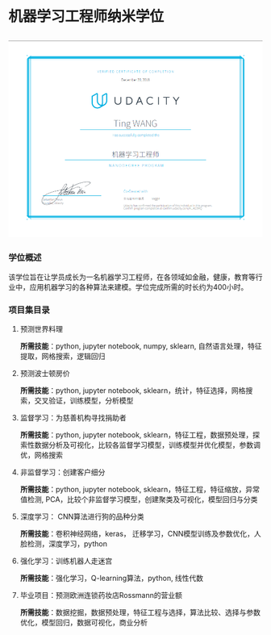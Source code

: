 # 机器学习工程师纳米学位
## ![](https://github.com/twang18/MLND_Projects/blob/master/ML%20Certificate.png)

### 学位概述

该学位旨在让学员成长为一名机器学习工程师，在各领域如金融，健康，教育等行业中，应用机器学习的各种算法来建模。学位完成所需的时长约为400小时。



### 项目集目录

1. 预测世界料理

   **所需技能**：python, jupyter notebook, numpy, sklearn, 自然语言处理，特征提取，网格搜索，逻辑回归

2. 预测波士顿房价

   **所需技能**：python, jupyter notebook, sklearn，统计，特征选择，网格搜索，交叉验证，训练模型，分析模型

3. 监督学习：为慈善机构寻找捐助者

   **所需技能**：python, jupyter notebook, sklearn，特征工程，数据预处理，探索性数据分析及可视化，比较各监督学习模型，训练模型并优化模型，参数调优，网格搜索

4. 非监督学习：创建客户细分

   **所需技能**：python, jupyter notebook, sklearn，特征工程，特征缩放，异常值检测, PCA，比较个非监督学习模型，创建聚类及可视化，模型回归与分类

5. 深度学习： CNN算法进行狗的品种分类

   **所需技能**：卷积神经网络，keras， 迁移学习，CNN模型训练及参数优化，人脸检测，深度学习，python

6. 强化学习：训练机器人走迷宫

   **所需技能**：强化学习，Q-learning算法，python, 线性代数

7. 毕业项目：预测欧洲连锁药妆店Rossmann的营业额

   **所需技能**：数据挖掘，数据预处理，特征工程与选择，算法比较、选择与参数优化，模型回归，数据可视化，商业分析

